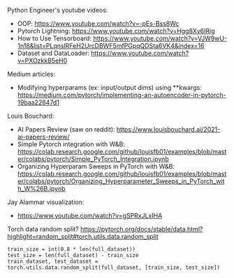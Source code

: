 Python Engineer's youtube videos:
- OOP: https://www.youtube.com/watch?v=-pEs-Bss8Wc
- Pytorch Lightning: https://www.youtube.com/watch?v=Hgg8Xy6IRig
- How to Use Tensorboard: https://www.youtube.com/watch?v=VJW9wU-1n18&list=PLqnslRFeH2UrcDBWF5mfPGpqQDSta6VK4&index=16
- Dataset and DataLoader: https://www.youtube.com/watch?v=PXOzkkB5eH0

Medium articles:
- Modifying hyperparams (ex: input/output dims) using **kwargs: https://medium.com/pytorch/implementing-an-autoencoder-in-pytorch-19baa22647d1

Louis Bouchard:
- AI Papers Review (saw on reddit): https://www.louisbouchard.ai/2021-ai-papers-review/
- Simple Pytorch integration with W&B: https://colab.research.google.com/github/louisfb01/examples/blob/master/colabs/pytorch/Simple_PyTorch_Integration.ipynb
- Organizing Hyperparam Sweeps in PyTorch with W&B: https://colab.research.google.com/github/louisfb01/examples/blob/master/colabs/pytorch/Organizing_Hyperparameter_Sweeps_in_PyTorch_with_W%26B.ipynb

Jay Alammar visualization:
- https://www.youtube.com/watch?v=gSPRxJLxIHA

Torch data random split?
https://pytorch.org/docs/stable/data.html?highlight=random_split#torch.utils.data.random_split 
```
train_size = int(0.8 * len(full_dataset))
test_size = len(full_dataset) - train_size
train_dataset, test_dataset = torch.utils.data.random_split(full_dataset, [train_size, test_size])
```


